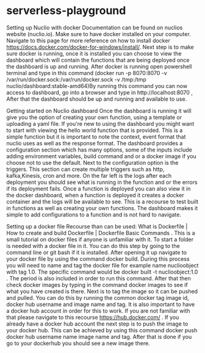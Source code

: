 # serverless-playground
 
Setting up Nuclio with docker 
Documentation can be found on nuclios website (nuclio.io). Make sure to have docker installed on your computer. Navigate to  this page for more reference on how to install docker https://docs.docker.com/docker-for-windows/install/. Next step is to make sure docker is running, once it is installed you can choose to view the dashboard which will contain the functions that are being deployed once the dashboard is up and running. After docker is running open powershell terminal and type in this command (docker run -p 8070:8070 -v /var/run/docker.sock:/var/run/docker.sock -v /tmp:/tmp nuclio/dashboard:stable-amd64)By running this command you can now access to dashboard, go into a browser and type in  http://localhost:8070 , After that the dashboard should be up and running and available to use. 

Getting started on Nuclio dashboard 
Once the dashboard is running it will give you the option of creating your own function, using a template or uploading a yaml file. If you're new to using the dashboard you might want to start with viewing the hello world function that is provided. This is a simple function but it is important to note the context, event format that nuclio uses as well as the response format. The dashboard provides a configuration section which has many options, some of the inputs include adding environment variables, build command and or a docker image if you choose not to use the default. Next to the configuration option is the triggers. This section can create multiple triggers such as http, kafka,Kinesis, cron and more.  On the far left is the logs after each deployment you should see what is running in the function and or the errors if its deployment fails. Once a function is deployed you can also view it in the docker dashboard, when a function is deployed it creates a docker container and the logs will be available to see. This is a recourse to test built in functions as well as creating your own functions. The dashboard makes it simple to add configurations to a function and is not hard to navigate. 

Setting up a docker file 
Recourse than can be used: What is Dockerfile | How to create and build Dockerfile | Dockerfile Basic Commands . This is a small tutorial on docker files if anyone is unfamiliar with it. To start a folder is needed with a docker file in it. You can do this step by going to the command line or git bash if it is installed. After opening it up navigate to your docker file by using the command docker build. During this process you will need to name and tag the docker file for example name nuclioobject with tag 1.0. The specific command would be docker built -t nuclioobject:1.0 . The period is also included in order to run this command. After that then check docker images by typing in the command docker images to see if what you have created is there. Next is to tag the image so it can be pushed and pulled. You can do this by running the common docker tag image id, docker hub username and image name and tag. It is also important to have a docker hub account in order for this to work. If you are not familiar with that please navigate to this recourse https://hub.docker.com/ . If you already have a docker hub account the next step is to push the image to your docker hub. This can be achieved by using this command docker push docker hub username name image name and tag. After that is done if you go to your dockerhub you should see a new image there. 

